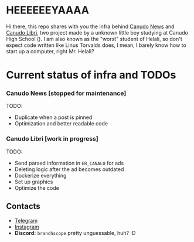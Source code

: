 # HEEEEEEYAAAA
Hi there, this repo shares with you the infra behind [Canudo News](https://t.me/+BkQwfCwewCxkZjhk) and [Canudo Libri](https://t.me/+hyLW-12n5To3OWU0), two project made by a unknown little boy studying at Canudo High School (). I am also known as the "worst" student of Helali, so don't expect code written like Linus Torvalds does, I mean, I barely know how to start up a computer, right Mr. Helali?

# Current status of infra and TODOs
### Canudo News [stopped for maintenance]
TODO:
- Duplicate when a post is pinned
- Optimization and better readable code

### Canudo Libri [work in progress]
TODO:
- Send parsed information in `ER_CANALO` for ads
- Deleting logic after the ad becomes outdated
- Dockerize everything
- Set up graphics
- Optimize the code

## Contacts
- [Telegram](t.me/branchscope)
- [Instagram](instagram.com/branchscope)
- **Discord:** `branchscope` pretty unguessable, huh? :D